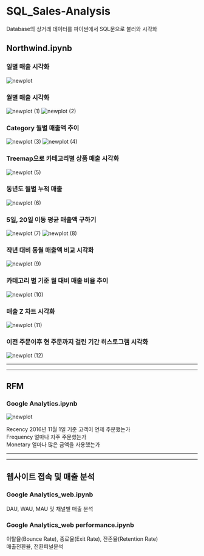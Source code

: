 # SQL_Sales-Analysis
Database의 상거래 데이터를 파이썬에서 SQL문으로 불러와 시각화
## Northwind.ipynb
### 일별 매출 시각화
![newplot](https://user-images.githubusercontent.com/24906028/179972430-4188f99e-dc31-4cf7-89be-5599c13fb2eb.png)
### 월별 매출 시각화
![newplot (1)](https://user-images.githubusercontent.com/24906028/179972455-04f9b739-4eb5-4033-8d01-fe647ffc3f3b.png)
![newplot (2)](https://user-images.githubusercontent.com/24906028/179972507-289cb50d-0e93-46fc-b403-d4a7f5ced446.png)
### Category 월별 매출액 추이
![newplot (3)](https://user-images.githubusercontent.com/24906028/179972545-65f12a33-e9ae-4e96-9d85-86a36f479be7.png)
![newplot (4)](https://user-images.githubusercontent.com/24906028/179972616-e8eaf523-b711-4e0c-b770-1b20be1bf53a.png)
### Treemap으로 카테고리별 상품 매출 시각화
![newplot (5)](https://user-images.githubusercontent.com/24906028/179972657-2d5e2ad7-e16d-419a-95cb-6b858dccf384.png)
### 동년도 월별 누적 매출
![newplot (6)](https://user-images.githubusercontent.com/24906028/179972708-a69b730b-b7bf-4d86-905c-efa6a8d2d5ec.png)
### 5일, 20일 이동 평균 매출액 구하기
![newplot (7)](https://user-images.githubusercontent.com/24906028/179972834-c3d0293d-8597-465a-add3-ee1a28499a47.png)
![newplot (8)](https://user-images.githubusercontent.com/24906028/179972997-bf0a577c-0c4e-46b4-a4e8-f60c0f98da6e.png)
### 작년 대비 동월 매출액 비교 시각화
![newplot (9)](https://user-images.githubusercontent.com/24906028/179973052-87cbe441-2911-46ec-8baa-446212e782e0.png)
### 카테고리 별 기준 월 대비 매출 비율 추이
![newplot (10)](https://user-images.githubusercontent.com/24906028/179973570-8043d092-4d7b-4b2d-8211-800d70478dcb.png)
### 매출 Z 차트 시각화
![newplot (11)](https://user-images.githubusercontent.com/24906028/179973653-58b6e064-87ae-4ea6-a9ab-1588a8a7375a.png)
### 이전 주문이후 현 주문까지 걸린 기간 히스토그램 시각화
![newplot (12)](https://user-images.githubusercontent.com/24906028/179973663-02722863-86d5-4d59-9bc0-963c675d63f4.png)

-----
-----
## RFM
### Google Analytics.ipynb
![newplot](https://user-images.githubusercontent.com/24906028/179987332-d41cf1f9-5c4f-41b5-9c58-aa3d76b05df3.png)  

Recency 2016년 11월 1일 기준 고객이 언제 주문했는가  
Frequency 얼마나 자주 주문했는가  
Monetary 얼마나 많은 금액을 사용했는가  

-----
-----
## 웹사이트 접속 및 매출 분석
### Google Analytics_web.ipynb
DAU, WAU, MAU 및 채널별 매출 분석  
### Google Analytics_web performance.ipynb
이탈율(Bounce Rate), 종료율(Exit Rate), 잔존율(Retention Rate)  
매출전환율, 전환퍼널분석


